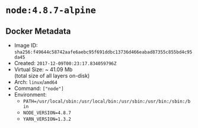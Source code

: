 # `node:4.8.7-alpine`

## Docker Metadata

- Image ID: `sha256:f49644c58742aafe6aebc95f691ddbc13736d466eabad87355c855bd4c95da45`
- Created: `2017-12-09T00:23:17.834059796Z`
- Virtual Size: ~ 41.09 Mb  
  (total size of all layers on-disk)
- Arch: `linux`/`amd64`
- Command: `["node"]`
- Environment:
  - `PATH=/usr/local/sbin:/usr/local/bin:/usr/sbin:/usr/bin:/sbin:/bin`
  - `NODE_VERSION=4.8.7`
  - `YARN_VERSION=1.3.2`
